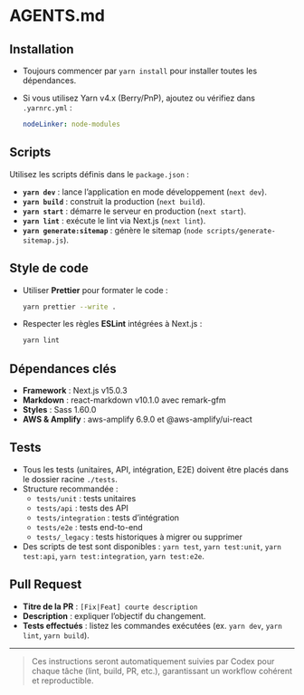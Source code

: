 # AGENTS.md

## Installation

- Toujours commencer par `yarn install` pour installer toutes les dépendances.
- Si vous utilisez Yarn v4.x (Berry/PnP), ajoutez ou vérifiez dans `.yarnrc.yml` :

    ```yaml
    nodeLinker: node-modules
    ```

## Scripts

Utilisez les scripts définis dans le `package.json` :

- **`yarn dev`** : lance l’application en mode développement (`next dev`).
- **`yarn build`** : construit la production (`next build`).
- **`yarn start`** : démarre le serveur en production (`next start`).
- **`yarn lint`** : exécute le lint via Next.js (`next lint`).
- **`yarn generate:sitemap`** : génère le sitemap (`node scripts/generate-sitemap.js`).

## Style de code

- Utiliser **Prettier** pour formater le code :

    ```bash
    yarn prettier --write .
    ```

- Respecter les règles **ESLint** intégrées à Next.js :

    ```bash
    yarn lint
    ```

## Dépendances clés

- **Framework** : Next.js v15.0.3
- **Markdown** : react-markdown v10.1.0 avec remark-gfm
- **Styles** : Sass 1.60.0
- **AWS & Amplify** : aws-amplify 6.9.0 et @aws-amplify/ui-react

## Tests

- Tous les tests (unitaires, API, intégration, E2E) doivent être placés dans le dossier racine `./tests`.
- Structure recommandée :
    - `tests/unit` : tests unitaires
    - `tests/api` : tests des API
    - `tests/integration` : tests d’intégration
    - `tests/e2e` : tests end-to-end
    - `tests/_legacy` : tests historiques à migrer ou supprimer
- Des scripts de test sont disponibles : `yarn test`, `yarn test:unit`, `yarn test:api`, `yarn test:integration`, `yarn test:e2e`.

## Pull Request

- **Titre de la PR** : `[Fix|Feat] courte description`
- **Description** : expliquer l’objectif du changement.
- **Tests effectués** : listez les commandes exécutées (ex. `yarn dev`, `yarn lint`, `yarn build`).

---

> Ces instructions seront automatiquement suivies par Codex pour chaque tâche (lint, build, PR, etc.), garantissant un workflow cohérent et reproductible.
